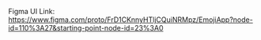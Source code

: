 Figma UI Link: https://www.figma.com/proto/FrD1CKnnyHTljCQuiNRMpz/EmojiApp?node-id=110%3A27&starting-point-node-id=23%3A0
